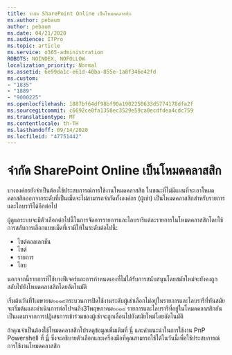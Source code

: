 ```yaml
---
title: จำกัด SharePoint Online เป็นโหมดคลาสสิก
ms.author: pebaum
author: pebaum
ms.date: 04/21/2020
ms.audience: ITPro
ms.topic: article
ms.service: o365-administration
ROBOTS: NOINDEX, NOFOLLOW
localization_priority: Normal
ms.assetid: 6e99da1c-e61d-40ba-855e-1a8f346e42fd
ms.custom:
- "1835"
- "1889"
- "9000225"
ms.openlocfilehash: 1887bf64df98bf90a1902250633d5774178dfa2f
ms.sourcegitcommit: c6692ce0fa1358ec3529e59ca0ecdfdea4cdc759
ms.translationtype: MT
ms.contentlocale: th-TH
ms.lasthandoff: 09/14/2020
ms.locfileid: "47751442"
---
```

# <a name="restrict-sharepoint-online-to-classic-mode"></a>จำกัด SharePoint Online เป็นโหมดคลาสสิก

บางองค์กรยังจำเป็นต้องใช้ประสบการณ์การใช้งานโหมดคลาสสิก ในขณะที่ไม่มีแผนที่จะเอาโหมดคลาสสิกออกจากระดับที่เป็นเม็ดจะไม่สามารถจำกัดทั้งองค์กร (ผู้เช่า) เป็นโหมดคลาสสิกสำหรับรายการและไลบรารีได้อีกต่อไป

ผู้ดูแลระบบจะมีตัวเลือกต่อไปนี้ในการจัดการรายการและไลบรารีแต่ละรายการในโหมดคลาสสิกโดยใช้การสลับการเลือกแบบเม็ดที่เรามีให้ในระดับต่อไปนี้:

- ไซต์คอลเลกชัน
- ไซต์
- รายการ
- ไลบ

นอกจากนี้รายการที่ใช้บางฟีเจอร์และการกำหนดเองที่ไม่ได้รับการสนับสนุนโดยสมัยใหม่จะยังคงถูกสลับไปยังโหมดคลาสสิกโดยอัตโนมัติ

เริ่มต้นวันที่1เมษายน๒๐๑๙กระบวนการปิดใช้งานระดับผู้เช่าเลือกไม่อยู่ในรายการและไลบรารีที่ทันสมัยจะเริ่มต้นและดำเนินการต่อไปจนถึง31พฤษภาคม๒๐๑๙  รายการและไลบรารีที่อยู่ในโหมดคลาสสิกอันเป็นผลมาจากการปฏิเสธการเข้าร่วมของผู้เช่าจะถูกเลื่อนไปยังสมัยใหม่โดยอัตโนมัติ

ถ้าคุณจำเป็นต้องใช้โหมดคลาสสิกโปรดดูข้อมูลเพิ่มเติมที่ [นี่](https://techcommunity.microsoft.com/t5/Microsoft-SharePoint-Blog/Delivering-SharePoint-modern-experiences/ba-p/315023) และคำแนะนำในการใช้งาน PnP Powershell ที่ [นี่](https://docs.microsoft.com/sharepoint/dev/transform/modernize-userinterface-lists-and-libraries-optout) ซึ่งจะอธิบายตัวเลือกและเครื่องมือที่คุณสามารถใช้ได้ในวันนี้เพื่อใช้ประสบการณ์การใช้งานโหมดคลาสสิก
